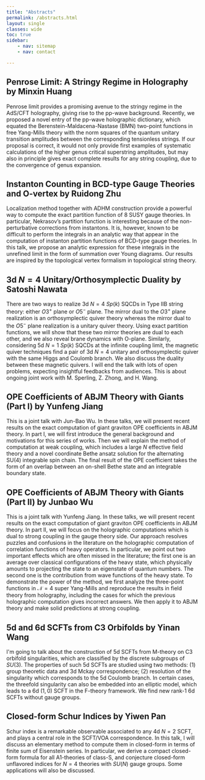 ```yaml
---
title: "Abstracts"
permalink: /abstracts.html
layout: single
classes: wide
toc: true
sidebar:
    - nav: sitemap
    - nav: contact

---
```


<!--
    Script for Latex, copied from https://www.sarpublisher.com/how-to-enable-latex-in-blogger/
    Remember change the http in src to https, or your browser may refuse to load it.
    Offical docs of MathJax can be found under https://docs.mathjax.org/en/v2.7-latest/configuration.html#configuring-mathjax
    Under default setting, all formulas are too large. I added `scale: 80` under "HTML-CSS" to fix this.
-->
<script type="text/javascript" src="https://cdn.mathjax.org/mathjax/latest/MathJax.js">
    MathJax.Hub.Config({
        extensions: ["tex2jax.js","TeX/AMSmath.js","TeX/AMSsymbols.js"],
        jax: ["input/TeX", "output/HTML-CSS"],
        tex2jax: {
            inlineMath: [ ['$','$'], ["\\(","\\)"] ],
            displayMath: [ ['$$','$$'], ["\\[","\\]"] ],
        },
        "HTML-CSS": {availableFonts: ["TeX"], scale: 80}
    });
</script>

## Penrose Limit: A Stringy Regime in Holography by Minxin Huang

Penrose limit provides a promising avenue to the stringy regime in the AdS/CFT holography, giving rise to the pp-wave background. Recently, we proposed a novel entry of the pp-wave holographic dictionary, which equated the Berenstein-Maldacena-Nastase (BMN) two-point functions in free Yang-Mills theory with the norm squares of the quantum unitary transition amplitudes between the corresponding tensionless strings. If our proposal is correct, it would not only provide first examples of systematic calculations of the higher genus critical superstring amplitudes, but may also in principle gives exact complete results for any string coupling, due to the convergence of genus expansion.

## Instanton Counting in BCD-type Gauge Theories and O-vertex by Ruidong Zhu

Localization method together with ADHM construction provide a powerful way to compute the exact partition function of 8 SUSY gauge theories. In particular, Nekrasov’s partition function is interesting because of the non-perturbative corrections from instantons. It is, however, known to be difficult to perform the integrals in an analytic way that appear in the computation of instanton partition functions of BCD-type gauge theories. In this talk, we propose an analytic expression for these integrals in the unrefined limit in the form of summation over Young diagrams. Our results are inspired by the topological vertex formalism in topological string theory.

## 3d $N=4$ Unitary/Orthosymplectic Duality by Satoshi Nawata

There are two ways to realize 3d $N=4$ $Sp(k)$ SQCDs in Type IIB string theory: either $O3^+$ plane or $O5^-$ plane. The mirror dual to the $O3^+$ plane realization is an orthosymplectic quiver theory whereas the mirror dual to the $O5^-$ plane realization is a unitary quiver theory. Using exact partition functions, we will show that these two mirror theories are dual to each other, and we also reveal brane dynamics with O-plane.  Similarly, considering 5d $N=1$ $Sp(k)$ SQCDs at the infinite coupling limit, the magnetic quiver techniques find a pair of 3d $N=4$ unitary and orthosymplectic quiver with the same Higgs and Coulomb branch. We also discuss the duality between these magnetic quivers. I will end the talk with lots of open problems, expecting insightful feedbacks from audiences. This is about ongoing joint work with M. Sperling, Z. Zhong, and H. Wang.

## OPE Coefficients of ABJM Theory with Giants (Part I) by Yunfeng Jiang

This is a joint talk with Jun-Bao Wu. In these talks, we will present recent results on the exact computation of giant graviton OPE coefficients in ABJM theory. In part I, we will first introduce the general background and motivations for this series of works. Then we will explain the method of computation at weak coupling, which includes a large $N$ effective field theory and a novel coordinate Bethe ansatz solution for the alternating SU(4) integrable spin chain. The final result of the OPE coefficient takes the form of an overlap between an on-shell Bethe state and an integrable boundary state.

## OPE Coefficients of ABJM Theory with Giants (Part II) by Junbao Wu

This is a joint talk with Yunfeng Jiang. In these talks, we will present recent results on the exact computation of giant graviton OPE coefficients in ABJM theory. In part II, we will focus on the holographic computations which is dual to strong coupling in the gauge theory side. Our approach resolves puzzles and confusions in the literature on the holographic computation of correlation functions of heavy operators. In particular, we point out two important effects which are often missed in the literature; the first one is an average over classical configurations of the heavy state, which physically amounts to projecting the state to an eigenstate of quantum numbers. The second one is the contribution from wave functions of the heavy state. To demonstrate the power of the method, we first analyze the three-point functions in $\mathcal{N}=4$ super Yang-Mills and reproduce the results in field theory from holography, including the cases for which the previous holographic computation gives incorrect answers. We then apply it to ABJM theory and make solid predictions at strong coupling.

## 5d and 6d SCFTs from C3 Orbifolds by Yinan Wang

I'm going to talk about the construction of 5d SCFTs from M-theory on C3 orbifold singularities, which are classified by the discrete subgroups of $SU(3)$. The properties of such 5d SCFTs are studied using two methods: (1) group theoretic data and 3d Mckay correspondence; (2) resolution of the singularity which corresponds to the 5d Coulomb branch. In certain cases, the threefold singularity can also be embedded into an elliptic model, which leads to a 6d $(1,0)$ SCFT in the F-theory framework. We find new rank-1 6d SCFTs without gauge groups.

## Closed-form Schur Indices by Yiwen Pan

Schur index is a remarkable observable associated to any 4d $N=2$ SCFT, and plays a central role in the SCFT/VOA correspondence. In this talk, I will discuss an elementary method to compute them in closed-form in terms of finite sum of Eisenstein series. In particular, we derive a compact closed-form formula for all A1-theories of class-S, and conjecture closed-form unflavored indices for $N=4$ theories with $SU(N)$ gauge groups. Some applications will also be discussed. 

